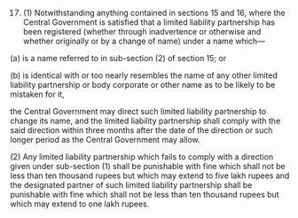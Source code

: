 17. (1) Notwithstanding anything contained in sections 15 and 16, where the Central Government is satisfied that a limited liability partnership has been registered (whether through inadvertence or otherwise and whether originally or by a change of name) under a name which—

(a)	is a name referred to in sub-section (2) of section 15; or

(b)	is identical with or too nearly resembles the name of any other limited liability partnership or body corporate or other name as to be likely to be mistaken for it,

the Central Government may direct such limited liability partnership to change its name, and the limited liability partnership shall comply with the said direction within three months after the date of the direction or such longer period as the Central Government may allow.

(2) Any limited liability partnership which fails to comply with a direction given under sub-section (1) shall be punishable with fine which shall not be less than ten thousand rupees but which may extend to five lakh rupees and the designated partner of such limited liability partnership shall be punishable with fine which shall not be less than ten thousand rupees but which may extend to one lakh rupees.
